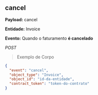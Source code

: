 ## cancel

<strong>Payload:</strong> cancel

<strong>Entidade:</strong> Invoice

<strong>Evento:</strong>
Quando o faturamento <strong>é cancelado</strong>

<div class="api-endpoint">
  <div class="endpoint-data">
      <i class="label label-get">POST</i>
  </div>
</div>


> Exemplo de Corpo

```json
{
  "event": "cancel",
  "object_type": "Invoice",
  "object_id": "id-da-entidade",
  "contract_token": "token-do-contrato"
}
```